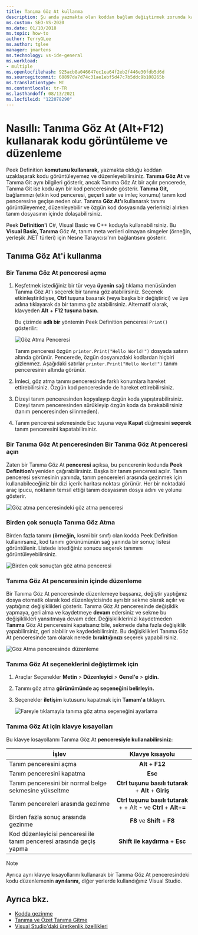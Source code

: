 ```yaml
---
title: Tanıma Göz At kullanma
description: Şu anda yazmakta olan koddan bağlam değiştirmek zorunda kalmadan kodunuzu görüntülemek ve düzenlemek için Tanıma Göz At komutunu kullanmayı öğrenin.
ms.custom: SEO-VS-2020
ms.date: 01/10/2018
ms.topic: how-to
author: TerryGLee
ms.author: tglee
manager: jmartens
ms.technology: vs-ide-general
ms.workload:
- multiple
ms.openlocfilehash: 925acb8a046647ec1ea64f2eb2f446e30fdb5d6d
ms.sourcegitcommit: 68897da7d74c31ae1ebf5d47c7b5ddc9b108265b
ms.translationtype: MT
ms.contentlocale: tr-TR
ms.lasthandoff: 08/13/2021
ms.locfileid: "122078290"
---
```

# <a name="how-to-view-and-edit-code-by-using-peek-definition-altf12"></a>Nasıllı: Tanıma Göz At (Alt+F12) kullanarak kodu görüntüleme ve düzenleme

Peek Definition **komutunu kullanarak,** yazmakta olduğu koddan uzaklaşarak kodu görüntüleyemez ve düzenleyebilirsiniz. **Tanıma Göz** **At** ve Tanıma Git  aynı bilgileri gösterir, ancak Tanıma Göz  At bir açılır pencerede, Tanıma Git ise kodu ayrı bir kod penceresinde gösterir. **Tanıma Git,** bağlamınızı (etkin kod penceresi, geçerli satır ve imleç konumu) tanım kod penceresine geçişe neden olur. Tanıma **Göz At'ı** kullanarak tanımı görüntüleyemez, düzenleyebilir ve özgün kod dosyasında yerlerinizi alırken tanım dosyasının içinde dolaşabilirsiniz.

Peek **Definition'i** C#, Visual Basic ve C++ koduyla kullanabilirsiniz. Bu **Visual Basic, Tanıma** Göz At,  tanım meta verileri olmayan simgeler (örneğin, yerleşik .NET türleri) için Nesne Tarayıcısı'nın bağlantısını gösterir.

## <a name="use-peek-definition"></a>Tanıma Göz At'i kullanma

### <a name="open-a-peek-definition-window"></a>Bir Tanıma Göz At penceresi açma

1. Keşfetmek istediğiniz bir tür veya **üyenin** sağ tıklama menüsünden Tanıma Göz At'ı seçerek bir tanıma göz atabilirsiniz. Seçenek etkinleştirildiyse, **Ctrl** tuşuna basarak (veya başka bir değiştirici) ve üye adına tıklayarak da bir tanıma göz atabilirsiniz. Alternatif olarak, klavyeden **Alt** + **F12 tuşuna basın.**

     Bu çizimde **adlı bir** yöntemin Peek Definition penceresi `Print()` gösterilir:

     ![Göz Atma Penceresi](../ide/media/peekwindow.png)

     Tanım penceresi özgün `printer.Print("Hello World!")` dosyada satırın altında görünür. Pencerede, özgün dosyanızdaki kodlardan hiçbiri gizlenmez. Aşağıdaki satırlar `printer.Print("Hello World!")` tanım penceresinin altında görünür.

1. İmleci, göz atma tanımı penceresinde farklı konumlara hareket ettirebilirsiniz. Özgün kod penceresinde de hareket ettirebilirsiniz.

1. Dizeyi tanım penceresinden kopyalayıp özgün koda yapıştırabilirsiniz. Dizeyi tanım penceresinden sürükleyip özgün koda da bırakabilirsiniz (tanım penceresinden silinmeden).

1. Tanım penceresi sekmesinde Esc tuşuna veya **Kapat** düğmesini **seçerek** tanım penceresini kapatabilirsiniz.

### <a name="open-a-peek-definition-window-from-within-a-peek-definition-window"></a>Bir Tanıma Göz At penceresinden Bir Tanıma Göz At penceresi açın

Zaten bir Tanıma Göz At **penceresi** açıksa, bu pencerenin kodunda **Peek Definition'ı** yeniden çağırabilirsiniz. Başka bir tanım penceresi açılır. Tanım penceresi sekmesinin yanında, tanım pencereleri arasında gezinmek için kullanabileceğiniz bir dizi içerik haritası noktası görünür. Her bir noktadaki araç ipucu, noktanın temsil ettiği tanım dosyasının dosya adını ve yolunu gösterir.

   ![Göz atma penceresindeki göz atma penceresi](../ide/media/peekwithinpeek.png)

### <a name="peek-definition-with-multiple-results"></a>Birden çok sonuçla Tanıma Göz Atma

Birden fazla tanımı **(örneğin,** kısmi bir sınıf) olan kodda Peek Definition kullanırsanız, kod tanımı görünümünün sağ yanında bir sonuç listesi görüntülenir. Listede istediğiniz sonucu seçerek tanımını görüntüleyebilirsiniz.

   ![Birden çok sonuçtan göz atma penceresi](../ide/media/peekmultiple.png)

### <a name="edit-inside-the-peek-definition-window"></a>Tanıma Göz At penceresinin içinde düzenleme

Bir Tanıma Göz At  penceresinde düzenlemeye başsanız, değiştir yaptığınız dosya otomatik olarak kod düzenleyicisinde ayrı bir sekme olarak açılır ve yaptığınız değişiklikleri gösterir. Tanıma Göz At penceresinde değişiklik yapmaya, geri alma ve kaydetmeye **devam** edersiniz ve sekme bu değişiklikleri yansıtmaya devam eder. Değişikliklerinizi kaydetmeden **Tanıma** Göz At penceresini kapatsanız bile, sekmede daha fazla değişiklik yapabilirsiniz, geri alabilir ve kaydedebilirsiniz. Bu değişiklikleri Tanıma Göz At penceresinde tam olarak nerede **bıraktığınızı** seçerek yapabilirsiniz.

   ![Göz Atma penceresinde düzenleme](../ide/media/peekedit.png)

### <a name="to-change-options-for-peek-definition"></a>Tanıma Göz At seçeneklerini değiştirmek için

1. Araçlar Seçenekler **Metin**  >  **Düzenleyici**  >  **Genel'e**  >  **gidin.**

1. Tanımı göz atma **görünümünde aç seçeneğini belirleyin.**

1. Seçenekler **iletişim** kutusunu kapatmak için **Tamam'a** tıklayın.

   ![Fareyle tıklamayla tanıma göz atma seçeneğini ayarlama](../ide/media/editor_options_peek_view.png)

### <a name="keyboard-shortcuts-for-peek-definition"></a>Tanıma Göz At için klavye kısayolları

Bu klavye kısayollarını Tanıma Göz At **penceresiyle kullanabilirsiniz:**

|İşlev|Klavye kısayolu|
|-------------------|:-----------------------:|
|Tanım penceresini açma|**Alt** + **F12**|
|Tanım penceresini kapatma|**Esc**|
|Tanım penceresini bir normal belge sekmesine yükseltme|**Ctrl tuşunu basılı tutarak** + **Alt** + **Giriş**|
|Tanım pencereleri arasında gezinme|**Ctrl tuşunu basılı tutarak** +  + Alt **-** ve **Ctrl** + **Alt**+**=**|
|Birden fazla sonuç arasında gezinme|**F8** ve **Shift** + **F8**|
|Kod düzenleyicisi penceresi ile tanım penceresi arasında geçiş yapma|**Shift ile kaydırma** + **Esc**|

> [!NOTE]
> Ayrıca aynı klavye kısayollarını kullanarak bir Tanıma Göz At penceresindeki kodu düzenlemenin **aynılarını,** diğer yerlerde kullandığınız Visual Studio.

## <a name="see-also"></a>Ayrıca bkz.

- [Kodda gezinme](../ide/navigating-code.md)
- [Tanıma ve Özet Tanıma Gitme](../ide/go-to-and-peek-definition.md)
- [Visual Studio'daki üretkenlik özellikleri](../ide/productivity-features.md)
